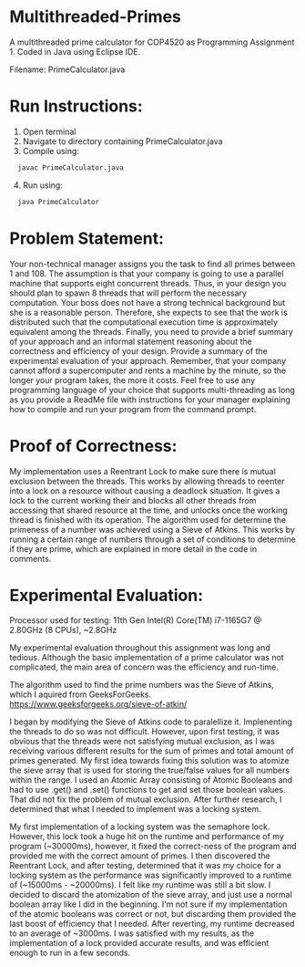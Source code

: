 # Multithreaded-Primes
A multithreaded prime calculator for COP4520 as Programming Assignment 1. Coded in Java using Eclipse IDE.

Filename: PrimeCalculator.java

# Run Instructions:
1. Open terminal
2. Navigate to directory containing PrimeCalculator.java
3. Compile using:
```bash
  javac PrimeCalculator.java
```
4. Run using:
```bash
  java PrimeCalculator
```

# Problem Statement:
Your non-technical manager assigns you the task to find all primes between 1 and 108.  The assumption is that your company is going to use a parallel machine that supports eight concurrent threads. Thus, in your design you should plan to spawn 8 threads that will perform the necessary computation. Your boss does not have a strong technical background but she is a reasonable person. Therefore, she expects to see that the work is distributed such that the computational execution time is approximately equivalent among the threads. Finally, you need to provide a brief summary of your approach and an informal statement reasoning about the correctness and efficiency of your design. Provide a summary of the experimental evaluation of your approach. Remember, that your company cannot afford a supercomputer and rents a machine by the minute, so the longer your program takes, the more it costs. Feel free to use any programming language of your choice that supports multi-threading as long as you provide a ReadMe file with instructions for your manager explaining how to compile and run your program from the command prompt.

# Proof of Correctness:
My implementation uses a Reentrant Lock to make sure there is mutual exclusion between the threads. This works by allowing threads to reenter into a lock on a resource without causing a deadlock situation. It gives a lock to the current working their and blocks all other threads from accessing that shared resource at the time, and unlocks once the working thread is finished with its operation. The algorithm used for determine the primeness of a number was achieved using a Sieve of Atkins. This works by running a certain range of numbers through a set of conditions to determine if they are prime, which are explained in more detail in the code in comments. 

# Experimental Evaluation:
Processor used for testing: 11th Gen Intel(R) Core(TM) i7-1165G7 @ 2.80GHz (8 CPUs), ~2.8GHz

My experimental evaluation throughout this assignment was long and tedious. Although the basic implementation of a prime calculator was not complicated, the main area of concern was the efficiency and run-time.

The algorithm used to find the prime numbers was the Sieve of Atkins, which I aquired from GeeksForGeeks. https://www.geeksforgeeks.org/sieve-of-atkin/

I began by modifying the Sieve of Atkins code to paralellize it. Implenenting the threads to do so was not difficult. However, upon first testing, it was obvious that the threads were not satisfying mutual exclusion, as I was receiving various different results for the sum of primes and total amount of primes generated. My first idea towards fixing this solution was to atomize the sieve array that is used for storing the true/false values for all numbers within the range. I used an Atomic Array consisting of Atomic Booleans and had to use .get() and .set() functions to get and set those boolean values. That did not fix the problem of mutual exclusion. After further research, I determined that what I needed to implement was a locking system. 

My first implementation of a locking system was the semaphore lock. However, this lock took a huge hit on the runtime and performance of my program (~30000ms), however, it fixed the correct-ness of the program and provided me with the correct amount of primes. I then discovered the Reentrant Lock, and after testing, determined that it was my choice for a locking system as the performance was significantly improved to a runtime of (~15000ms - ~20000ms). I felt like my runtime was still a bit slow. I decided to discard the atomization of the sieve array, and just use a normal boolean array like I did in the beginning. I'm not sure if my implementation of the atomic booleans was correct or not, but discarding them provided the last boost of efficiency that I needed. After reverting, my runtime decreased to an average of ~3000ms. I was satisfied with my results, as the implementation of a lock provided accurate results, and was efficient enough to run in a few seconds.


